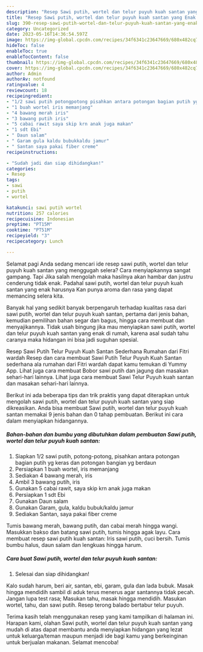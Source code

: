 ```yaml
---
description: "Resep Sawi putih, wortel dan telur puyuh kuah santan yang Enak Banget}"
title: "Resep Sawi putih, wortel dan telur puyuh kuah santan yang Enak Banget}"
slug: 390-resep-sawi-putih-wortel-dan-telur-puyuh-kuah-santan-yang-enak-banget
category: Uncategorized
date: 2023-05-16T14:36:54.597Z
image: https://img-global.cpcdn.com/recipes/34f6341c23647669/680x482cq70/sawi-putih-wortel-dan-telur-puyuh-kuah-santan-foto-resep-utama.jpg
hideToc: false
enableToc: true
enableTocContent: false
thumbnail: https://img-global.cpcdn.com/recipes/34f6341c23647669/680x482cq70/sawi-putih-wortel-dan-telur-puyuh-kuah-santan-foto-resep-utama.jpg
cover: https://img-global.cpcdn.com/recipes/34f6341c23647669/680x482cq70/sawi-putih-wortel-dan-telur-puyuh-kuah-santan-foto-resep-utama.jpg
author: Admin
authorAv: notfound
ratingvalue: 4
reviewcount: 18
recipeingredient:
- "1/2 sawi putih potongpotong pisahkan antara potongan bagian putih yg keras dan potongan bangian yg berdaun"
- "1 buah wortel iris memanjang"
- "4 bawang merah iris"
- "3 bawang putih iris"
- "5 cabai rawit saya skip krn anak juga makan"
- "1 sdt Ebi"
- " Daun salam"
- " Garam gula kaldu bubukkaldu jamur"
- " Santan saya pakai fiber creme"
recipeinstructions:

- "Sudah jadi dan siap dihidangkan!"
categories:
- Resep
tags:
- sawi
- putih
- wortel

katakunci: sawi putih wortel 
nutrition: 257 calories
recipecuisine: Indonesian
preptime: "PT15M"
cooktime: "PT51M"
recipeyield: "3"
recipecategory: Lunch

---
```



Selamat pagi Anda sedang mencari ide resep sawi putih, wortel dan telur puyuh kuah santan yang menggugah selera? Cara menyiapkannya sangat gampang. Tapi Jika salah mengolah maka hasilnya akan hambar dan justru cenderung tidak enak. Padahal sawi putih, wortel dan telur puyuh kuah santan yang enak harusnya Kan punya aroma dan rasa yang dapat memancing selera kita.


Banyak hal yang sedikit banyak berpengaruh terhadap kualitas rasa dari sawi putih, wortel dan telur puyuh kuah santan, pertama dari jenis bahan, kemudian pemilihan bahan segar dan bagus, hingga cara membuat dan menyajikannya. Tidak usah bingung jika mau menyiapkan sawi putih, wortel dan telur puyuh kuah santan yang enak di rumah, karena asal sudah tahu caranya maka hidangan ini bisa jadi suguhan spesial.

Resep Sawi Putih Telur Puyuh Kuah Santan Sederhana Rumahan dari Fitri wardah Resep dan cara membuat Sawi Putih Telur Puyuh Kuah Santan sederhana ala rumahan dari Fitri wardah dapat kamu temukan di Yummy App. Lihat juga cara membuat Bobor sawi putih dan jagung dan masakan sehari-hari lainnya. Lihat juga cara membuat Sawi Telur Puyuh kuah santan dan masakan sehari-hari lainnya.


Berikut ini ada beberapa tips dan trik praktis yang dapat diterapkan untuk mengolah sawi putih, wortel dan telur puyuh kuah santan yang siap dikreasikan. Anda bisa membuat Sawi putih, wortel dan telur puyuh kuah santan memakai 9 jenis bahan dan 0 tahap pembuatan. Berikut ini cara dalam menyiapkan hidangannya.

<!--inarticleads1-->

##### Bahan-bahan dan bumbu yang dibutuhkan dalam pembuatan Sawi putih, wortel dan telur puyuh kuah santan:

1. Siapkan 1/2 sawi putih, potong-potong, pisahkan antara potongan bagian putih yg keras dan potongan bangian yg berdaun
1. Persiapkan 1 buah wortel, iris memanjang
1. Sediakan 4 bawang merah, iris
1. Ambil 3 bawang putih, iris
1. Gunakan 5 cabai rawit, saya skip krn anak juga makan
1. Persiapkan 1 sdt Ebi
1. Gunakan  Daun salam
1. Gunakan  Garam, gula, kaldu bubuk/kaldu jamur
1. Sediakan  Santan, saya pakai fiber creme


Tumis bawang merah, bawang putih, dan cabai merah hingga wangi. Masukkan bakso dan batang sawi putih, tumis hingga agak layu. Cara membuat resep sawi putih kuah santan: Iris sawi putih, cuci bersih. Tumis bumbu halus, daun salam dan lengkuas hingga harum. 

<!--inarticleads2-->

##### Cara buat Sawi putih, wortel dan telur puyuh kuah santan:


1. Selesai dan siap dihidangkan!

Kalo sudah harum, beri air, santan, ebi, garam, gula dan lada bubuk. Masak hingga mendidih sambil di aduk terus menerus agar santannya tidak pecah. Jangan lupa test rasa; Masukan tahu, masak hingga mendidih. Masukan wortel, tahu, dan sawi putih. Resep terong balado bertabur telur puyuh. 

Terima kasih telah menggunakan resep yang kami tampilkan di halaman ini. Harapan kami, olahan Sawi putih, wortel dan telur puyuh kuah santan yang mudah di atas dapat membantu anda menyiapkan hidangan yang lezat untuk keluarga/teman maupun menjadi ide bagi kamu yang berkeinginan untuk berjualan makanan. Selamat mencoba!
